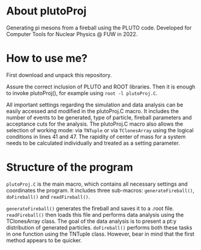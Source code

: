 # About plutoProj
Generating pi mesons from a fireball using the PLUTO code. Developed for Computer Tools for Nuclear Physics @ FUW in 2022. 

# How to use me?

First download and unpack this repository. 

Assure the correct inclusion of PLUTO and ROOT libraries. Then it is enough to invoke plutoProj(), for example using `root -l plutoProj.C`.

All important settings regarding the simulation and data analysis can be easily accessed and modified in the plutoProj.C macro. It includes the number of events to be generated, type of particle, fireball parameters and acceptance cuts for the analysis. The plutoProj.C macro also allows the selection of working mode: via `TNTuple` or via `TClonesArray` using the logical conditions in lines 41 and 47. The rapidity of center of mass for a system needs to be calculated individually and treated as a setting parameter.

# Structure of the program

`plutoProj.C` is the main macro, which contains all necessary settings and coordinates the program. It includes three sub-macros: `generateFireball()`, `doFireball()` and `readFireball()`.

`generateFireball()` generates the fireball and saves it to a .root file. `readFireball()` then loads this file and performs data analysis using the TClonesArray class. The goal of the data analysis is to present a pt:y distribution of generated particles. `doFireball()` performs both these tasks in one function using the TNTuple class. However, bear in mind that the first method appears to be quicker. 
